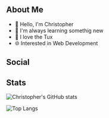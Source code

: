 ## About Me
- 👋 Hello, I'm Christopher
- 🌱 I'm always learning somethig new
- 🐧 I love the Tux
- 🌐 Interested in Web Development
## Social


## Stats
![Christopher's GitHub stats](https://github-readme-stats.vercel.app/api?username=cbbartlett&theme=shadow_blue&show_icons=true)

![Top Langs](https://github-readme-stats.vercel.app/api/top-langs/?username=cbbartlett&theme=shadow_blue&layout=compact)
